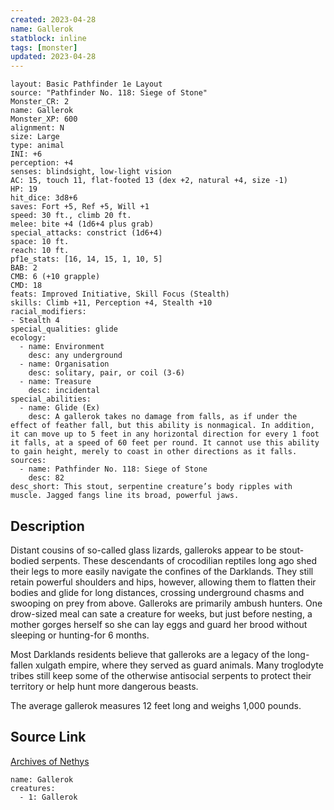 ```yaml
---
created: 2023-04-28
name: Gallerok
statblock: inline
tags: [monster]
updated: 2023-04-28
---
```

```statblock
layout: Basic Pathfinder 1e Layout
source: "Pathfinder No. 118: Siege of Stone"
Monster_CR: 2
name: Gallerok
Monster_XP: 600
alignment: N
size: Large
type: animal
INI: +6
perception: +4
senses: blindsight, low-light vision
AC: 15, touch 11, flat-footed 13 (dex +2, natural +4, size -1)
HP: 19
hit_dice: 3d8+6
saves: Fort +5, Ref +5, Will +1
speed: 30 ft., climb 20 ft.
melee: bite +4 (1d6+4 plus grab)
special_attacks: constrict (1d6+4)
space: 10 ft.
reach: 10 ft.
pf1e_stats: [16, 14, 15, 1, 10, 5]
BAB: 2
CMB: 6 (+10 grapple)
CMD: 18
feats: Improved Initiative, Skill Focus (Stealth)
skills: Climb +11, Perception +4, Stealth +10
racial_modifiers:
- Stealth 4
special_qualities: glide
ecology:
  - name: Environment
    desc: any underground
  - name: Organisation
    desc: solitary, pair, or coil (3-6)
  - name: Treasure
    desc: incidental
special_abilities:
  - name: Glide (Ex)
    desc: A gallerok takes no damage from falls, as if under the effect of feather fall, but this ability is nonmagical. In addition, it can move up to 5 feet in any horizontal direction for every 1 foot it falls, at a speed of 60 feet per round. It cannot use this ability to gain height, merely to coast in other directions as it falls.
sources:
  - name: Pathfinder No. 118: Siege of Stone
    desc: 82
desc_short: This stout, serpentine creature’s body ripples with muscle. Jagged fangs line its broad, powerful jaws.
```
## Description
Distant cousins of so-called glass lizards, galleroks appear to be stout-bodied serpents. These descendants of crocodilian reptiles long ago shed their legs to more easily navigate the confines of the Darklands. They still retain powerful shoulders and hips, however, allowing them to flatten their bodies and glide for long distances, crossing underground chasms and swooping on prey from above. Galleroks are primarily ambush hunters. One drow-sized meal can sate a creature for weeks, but just before nesting, a mother gorges herself so she can lay eggs and guard her brood without sleeping or hunting-for 6 months.

 Most Darklands residents believe that galleroks are a legacy of the long-fallen xulgath empire, where they served as guard animals. Many troglodyte tribes still keep some of the otherwise antisocial serpents to protect their territory or help hunt more dangerous beasts.

 The average gallerok measures 12 feet long and weighs 1,000 pounds.
## Source Link
[Archives of Nethys](https://aonprd.com/MonsterDisplay.aspx?ItemName=Gallerok)
```encounter-table
name: Gallerok
creatures:
  - 1: Gallerok
```
